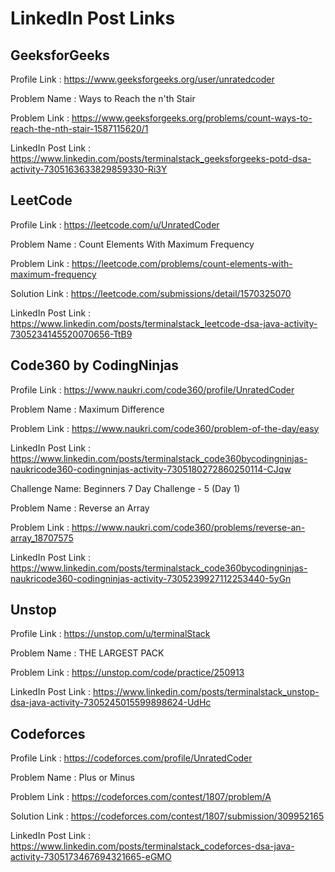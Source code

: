 # LinkedIn Post Links

## GeeksforGeeks

Profile Link : https://www.geeksforgeeks.org/user/unratedcoder

Problem Name : Ways to Reach the n'th Stair

Problem Link : https://www.geeksforgeeks.org/problems/count-ways-to-reach-the-nth-stair-1587115620/1

LinkedIn Post Link : https://www.linkedin.com/posts/terminalstack_geeksforgeeks-potd-dsa-activity-7305163633829859330-Ri3Y

## LeetCode

Profile Link : https://leetcode.com/u/UnratedCoder

Problem Name : Count Elements With Maximum Frequency

Problem Link : https://leetcode.com/problems/count-elements-with-maximum-frequency

Solution Link : https://leetcode.com/submissions/detail/1570325070

LinkedIn Post Link : https://www.linkedin.com/posts/terminalstack_leetcode-dsa-java-activity-7305234145520070656-TtB9

## Code360 by CodingNinjas

Profile Link : https://www.naukri.com/code360/profile/UnratedCoder

Problem Name : Maximum Difference

Problem Link : https://www.naukri.com/code360/problem-of-the-day/easy

LinkedIn Post Link : https://www.linkedin.com/posts/terminalstack_code360bycodingninjas-naukricode360-codingninjas-activity-7305180272860250114-CJqw

Challenge Name: Beginners 7 Day Challenge - 5 (Day 1)

Problem Name : Reverse an Array

Problem Link : https://www.naukri.com/code360/problems/reverse-an-array_18707575

LinkedIn Post Link : https://www.linkedin.com/posts/terminalstack_code360bycodingninjas-naukricode360-codingninjas-activity-7305239927112253440-5yGn

## Unstop

Profile Link : https://unstop.com/u/terminalStack

Problem Name : THE LARGEST PACK

Problem Link : https://unstop.com/code/practice/250913

LinkedIn Post Link : https://www.linkedin.com/posts/terminalstack_unstop-dsa-java-activity-7305245015599898624-UdHc

## Codeforces

Profile Link : https://codeforces.com/profile/UnratedCoder

Problem Name : Plus or Minus

Problem Link : https://codeforces.com/contest/1807/problem/A

Solution Link : https://codeforces.com/contest/1807/submission/309952165

LinkedIn Post Link : https://www.linkedin.com/posts/terminalstack_codeforces-dsa-java-activity-7305173467694321665-eGMO
